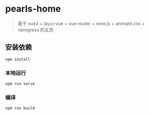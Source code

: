 # pearls-home

> 基于 vue3 + layui-vue + vue-router + wow.js + animate.css + nprogress 的主页

## 安装依赖
```
npm install
```

### 本地运行
```
npm run serve
```

### 编译
```
npm run build
```
